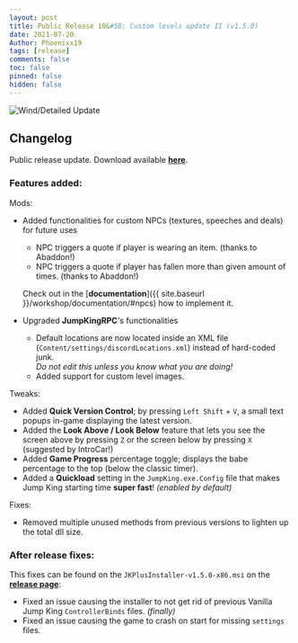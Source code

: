 ```yaml
---
layout: post
title: Public Release 10&#58; Custom levels update II (v1.5.0)
date: 2021-07-20
Author: Phoenixx19
tags: [release]
comments: false
toc: false
pinned: false
hidden: false
---
```


![Wind/Detailed Update](https://github.com/Phoenixx19/JumpKingPlus/raw/www/images/Banner150.png)

## Changelog

Public release update.
Download available [**here**](https://github.com/Phoenixx19/JumpKingPlus/releases/tag/v1.5.0). <!-- more -->

### Features added:
Mods:
- Added functionalities for custom NPCs (textures, speeches and deals) for future uses
    - NPC triggers a quote if player is wearing an item. (thanks to Abaddon!)
    - NPC triggers a quote if player has fallen more than given amount of times. (thanks to Abaddon!)
    
    Check out in the [**documentation**]({{ site.baseurl }}/workshop/documentation/#npcs) how to implement it.
- Upgraded **JumpKingRPC**'s functionalities
    - Default locations are now located inside an XML file (`Content/settings/discordLocations.xml`) instead of hard-coded junk. <br>_Do not edit this unless you know what you are doing!_
    - Added support for custom level images.

Tweaks:
- Added __Quick Version Control__; by pressing `Left Shift` + `V`, a small text popups in-game displaying the latest version.
- Added the __Look Above / Look Below__ feature that lets you see the screen above by pressing `Z` or the screen below by pressing `X` (suggested by IntroCar!)
- Added __Game Progress__ percentage toggle; displays the babe percentage to the top (below the classic timer).
- Added a **Quickload** setting in the `JumpKing.exe.Config` file that makes Jump King starting time **super fast**! *(enabled by default)*

Fixes:
- Removed multiple unused methods from previous versions to lighten up the total dll size.

### After release fixes:
This fixes can be found on the `JKPlusInstaller-v1.5.0-x86.msi` on the [__release page__](https://github.com/Phoenixx19/JumpKingPlus/releases/tag/v1.5.0):
- Fixed an issue causing the installer to not get rid of previous Vanilla Jump King `ControllerBinds` files. *(finally)*
- Fixed an issue causing the game to crash on start for missing `settings` files.